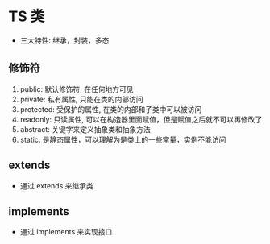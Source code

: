 
<!--
 * @Author: xujie 1607526161@qq.com
 * @Date: 2022-10-11 17:28:14
 * @LastEditors: xujie 1607526161@qq.com
 * @FilePath: \HTML-CSS-Javascript-\Node.js学习\TypeScript教程\笔记\TS类.md
 * @Description: 
-->
# TS 类

* 三大特性: 继承，封装，多态

## 修饰符

1. public: 默认修饰符, 在任何地方可见
2. private: 私有属性, 只能在类的内部访问
3. protected: 受保护的属性, 在类的内部和子类中可以被访问
4. readonly: 只读属性, 可以在构造器里面赋值，但是赋值之后就不可以再修改了
5. abstract: 关键字来定义抽象类和抽象方法
6. static: 是静态属性，可以理解为是类上的一些常量，实例不能访问

## extends

* 通过 extends 来继承类

## implements

* 通过 implements 来实现接口
